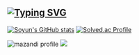 ## <a href="https://git.io/typing-svg"><img src="https://readme-typing-svg.demolab.com?font=Fira+Code&pause=1000&color=F7A5EA&background=FF80DE24&center=true&vCenter=true&width=435&lines=Welcome+to+Soyun's+GitHub" alt="Typing SVG" /></a>
<!--
**ehouse16/ehouse16** is a ✨ _special_ ✨ repository because its `README.md` (this file) appears on your GitHub profile.

Here are some ideas to get you started:

- 🔭 I’m currently working on ...
- 🌱 I’m currently learning ...
- 👯 I’m looking to collaborate on ...
- 🤔 I’m looking for help with ...
- 💬 Ask me about ...
- 📫 How to reach me: ...
- 😄 Pronouns: ...
- ⚡ Fun fact: ...
-->

[![Soyun's GitHub stats](https://github-readme-stats.vercel.app/api?username=ehouse16)](https://github.com/anuraghazra/github-readme-stats)
[![Solved.ac Profile](http://mazassumnida.wtf/api/v2/generate_badge?boj=ehouse16)](https://solved.ac/ehouse16/)
<!--[![Top Langs](https://github-readme-stats.vercel.app/api/top-langs/?username=ehouse16)](https://github.com/anuraghazra/github-readme-stats)-->
![mazandi profile](http://mazandi.herokuapp.com/api?handle={ehouse16}&theme=cold)
<img src="http://mazandi.herokuapp.com/api?handle={ehouse16}&theme=cold"/>

